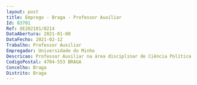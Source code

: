 ```yaml
--- 
layout: post
title: Emprego - Braga - Professor Auxiliar
Id: 83701
Ref: OE202101/0214
DataAbertura: 2021-01-08
DataFecho: 2021-02-12
Trabalho: Professor Auxiliar
Empregador: Universidade do Minho
Descricao: Professor Auxiliar na área disciplinar de Ciência Política
CodigoPostal: 4704-553 BRAGA
Concelho: Braga
Distrito: Braga
--- 
```


